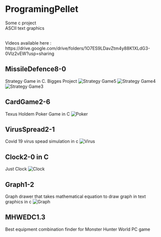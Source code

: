 # ProgramingPellet

Some c project
<br>
ASCII text graphics

<br>
Videos available here : https://drive.google.com/drive/folders/1O7ES9LDavZtm4y88K1XLdG3-0Vlz2vEW?usp=sharing



## MissileDefence8-0
Strategy Game in C. Bigges Project
![Strategy Game5](https://user-images.githubusercontent.com/71058334/127112534-5901cf09-b167-4a85-bb7e-9d592cd575a8.PNG)
![Strategy Game4](https://user-images.githubusercontent.com/71058334/127112378-d943a4a3-c6a2-4a19-aca9-bbaf33e8eb7c.PNG)
![Strategy Game3](https://user-images.githubusercontent.com/71058334/127112380-419c3bc0-6728-4c23-92ae-61e25cbdec35.PNG)


## CardGame2-6
Texus Holdem Poker Game in C
![Poker](https://user-images.githubusercontent.com/71058334/127112559-e5877a26-6e71-4f2f-a33d-b8f049d0a35e.PNG)



## VirusSpread2-1
Covid 19 virus spead simulation in c
![Virus](https://user-images.githubusercontent.com/71058334/127112662-8074452e-9476-44b0-9305-65c182f2ecfb.PNG)


## Clock2-0 in C
Just Clock
![Clock](https://user-images.githubusercontent.com/71058334/127110084-aa9fb527-3d64-4828-82ff-c6f5bb49dfcd.PNG)


## Graph1-2
Graph drawer that takes mathematical equation to draw graph in text graphics in c
![Graph](https://user-images.githubusercontent.com/71058334/127110094-21f2e5f9-8b06-4fe3-967a-e652dd4b1368.PNG)


## MHWEDC1.3
Best equipment combination finder for Monster Hunter World PC game






